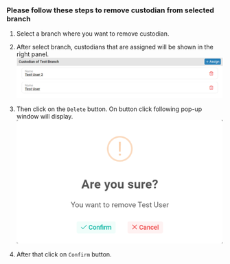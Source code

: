 ### Please follow these steps to remove custodian from selected branch
1. Select a branch where you want to remove custodian.
2. After select branch, custodians that are assigned will be shown in the right panel.
![custodian list](../../../../assets/file/documentation/branch/images/custodian_list.png)

3. Then click on the ```Delete``` button. On button click following pop-up window will display.
![remove custodian](../../../../assets/file/documentation/branch/images/remove_custodian.png)

4. After that click on ```Confirm``` button.

